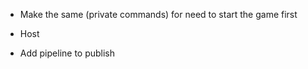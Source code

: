 - Make the same (private commands) for need to start the game first


- Host
- Add pipeline to publish